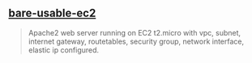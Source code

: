 ## [bare-usable-ec2](bare-usable-ec2)

> Apache2 web server running on EC2 t2.micro with vpc, subnet, internet gateway, routetables, security group, network interface, elastic ip configured.

